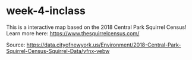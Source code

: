 # week-4-inclass
 This is a interactive map based on the 2018 Central Park Squirrel Census!
 Learn more here: https://www.thesquirrelcensus.com/
 
 Source: https://data.cityofnewyork.us/Environment/2018-Central-Park-Squirrel-Census-Squirrel-Data/vfnx-vebw
 
